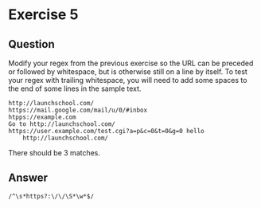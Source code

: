 # Exercise 5

## Question

Modify your regex from the previous exercise so the URL can be preceded or followed by whitespace, but is otherwise still on a line by itself. To test your regex with trailing whitespace, you will need to add some spaces to the end of some lines in the sample text.

```
http://launchschool.com/
https://mail.google.com/mail/u/0/#inbox
htpps://example.com
Go to http://launchschool.com/
https://user.example.com/test.cgi?a=p&c=0&t=0&g=0 hello
    http://launchschool.com/
```

There should be 3 matches.

## Answer

```
/^\s*https?:\/\/\S*\w*$/
```
